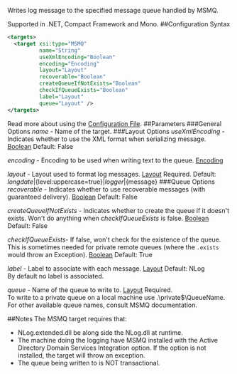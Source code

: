 Writes log message to the specified message queue handled by MSMQ. 

Supported in .NET, Compact Framework and Mono.
##Configuration Syntax
```xml
<targets>
  <target xsi:type="MSMQ"
          name="String"
          useXmlEncoding="Boolean"
          encoding="Encoding"
          layout="Layout"
          recoverable="Boolean"
          createQueueIfNotExists="Boolean"
          checkIfQueueExists="Boolean"
          label="Layout"
          queue="Layout" />
</targets>
```
Read more about using the [Configuration File](Configuration-file).
##Parameters
###General Options
_name_ - Name of the target.
###Layout Options
_useXmlEncoding_ - Indicates whether to use the XML format when serializing message. [Boolean](Data-types) Default: False

_encoding_ - Encoding to be used when writing text to the queue. [Encoding](Data-types)

_layout_ - Layout used to format log messages. [Layout](Data-types) Required. Default: ${longdate}|${level:uppercase=true}|${logger}|${message}
###Queue Options
_recoverable_ - Indicates whether to use recoverable messages (with guaranteed delivery). [Boolean](Data-types) Default: False

_createQueueIfNotExists_ - Indicates whether to create the queue if it doesn't exists. Won't do anything when _checkIfQueueExists_ is false.  [Boolean](Data-types) Default: False

_checkIfQueueExists_- If false, won't check for the existence of the queue. This is sometimes needed for private remote queues (where the `.exists` would throw an Exception). [Boolean](Data-types) Default: True

_label_ - Label to associate with each message. [Layout](Data-types) Default: NLog  
By default no label is associated.

_queue_ - Name of the queue to write to. [Layout](Data-types) Required.  
To write to a private queue on a local machine use .\private$\QueueName. For other available queue names, consult MSMQ documentation.

##Notes
The MSMQ target requires that:
* NLog.extended.dll be along side the NLog.dll at runtime.
* The machine doing the logging have MSMQ installed with the Active Directory Domain Services Integration option. If the option is not installed, the target will throw an exception.
* The queue being written to is NOT transactional.
